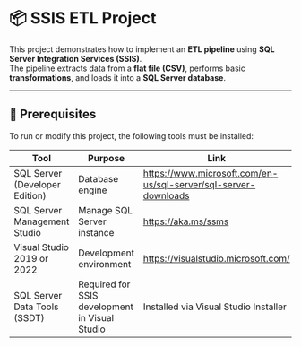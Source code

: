 # 📦 SSIS ETL Project

This project demonstrates how to implement an **ETL pipeline** using **SQL Server Integration Services (SSIS)**.  
The pipeline extracts data from a **flat file (CSV)**, performs basic **transformations**, and loads it into a **SQL Server database**.

---

## 🧰 Prerequisites

To run or modify this project, the following tools must be installed:

| Tool                            | Purpose                                      | Link                                                                 |
|---------------------------------|----------------------------------------------|----------------------------------------------------------------------|
| SQL Server (Developer Edition) | Database engine                              | https://www.microsoft.com/en-us/sql-server/sql-server-downloads     |
| SQL Server Management Studio    | Manage SQL Server instance                   | https://aka.ms/ssms                                                  |
| Visual Studio 2019 or 2022      | Development environment                      | https://visualstudio.microsoft.com/                                  |
| SQL Server Data Tools (SSDT)    | Required for SSIS development in Visual Studio | Installed via Visual Studio Installer                            |
